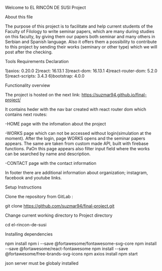 Welcome to EL RINCÓN DE SUSI Project

About this file

The purpose of this project is to facilitate and help current students of the Faculty of Filology to write seminar papers, which are many during studies on this faculty, by giving them our papers both seminar and many others in Serbian and Spanish language. Also it offers them a possibility to contribute to this project by sending their works (seminary or other type) which we will post after the checking.


Tools Requirements Declaration

1)axios: 0.20.0
2)react: 16.13.1
3)react-dom: 16.13.1
4)react-router-dom: 5.2.0
5)react-scripts: 3.4.3
6)bootstrap: 4.0.0


Functionality overview

The project is hosted on the next link: https://suzmar94.github.io/final-project/

It contains heder with the nav bar created with react router dom which contains next routes:

-HOME page with the infomation about the project

-WORKS page which can not be accessed without login(simulation at the moment). After the login, page WORKS opens and the seminar papers appears. The same are taken from custom made API, built with firebase functions. PaOn this page appears also filter input field where the works can be searched by name and description.

-CONTACT page with the contact information

In footer there are additional information about organization; instagram, facebook and youtube links.


Setup Instructions

Clone the repository from GitLab :

git clone https://github.com/suzmar94/final-project.git

Change current working directory to Project directory

cd el-rincon-de-susi


Installing dependencies

npm install
npm i --save @fortawesome/fontawesome-svg-core
npm install --save @fortawesome/react-fontawesome
npm install --save @fortawesome/free-brands-svg-icons
npm axios install
npm start

json server must be globaly installed